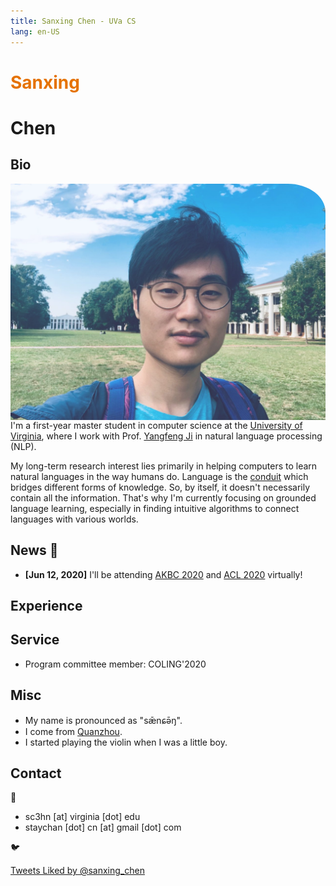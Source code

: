 ```yaml
---
title: Sanxing Chen - UVa CS
lang: en-US
---
```

<link href="https://fonts.googleapis.com/css?family=Noto+Serif+SC" rel="stylesheet">

<!-- # <div><p style="font-variant: small-caps; display: inline;">Sanxing Chen</p></div> -->
<h3></h3>
<div><h1 style='background: unset; color: #e57200;'>Sanxing</h1> <h1>Chen</h1></div>
<!-- <p style="font-family:'Noto Serif SC', serif; display: inline;">陈三星</p> -->

<style type="text/css"> 



</style>


## Bio

<img src="./img/uva.jpg" alt="img" id="myimg" style="float:right;border-radius: 0 12% 0 0;transition: width 0.5s;opacity: 0.8;">

I'm a first-year master student in computer science at the [University of Virginia](https://engineering.virginia.edu/departments/computer-science), where I work with Prof. [Yangfeng Ji](http://yangfengji.net) in natural language processing (NLP).

My long-term research interest lies primarily in helping computers to learn natural languages in the way humans do.
Language is the [conduit](https://en.wikipedia.org/wiki/Conduit_metaphor) which bridges different forms of knowledge.
So, by itself, it doesn't necessarily contain all the information.
That's why I'm currently focusing on grounded language learning,
especially in finding intuitive algorithms to connect languages with various worlds.

<!-- I was lucky to be exposed to a few NLP research studies early at college.
For instance, I worked on domain adaptation for machine translation with Prof. [Xiaohui Ji](https://www.researchgate.net/scientific-contributions/69798625_Xiaohui_Ji).  -->

## News  :tada:

- **[Jun 12, 2020]** I'll be attending [AKBC 2020](https://www.akbc.ws/2020/) and [ACL 2020](https://acl2020.org/) virtually!

<!-- 
- **[Apr 24, 2020]** I'll be attending [ICLR 2020](https://iclr.cc) virtually!
- **[Jan 19, 2020]** I'll be with Microsoft Ads and [MSR](https://www.microsoft.com/en-us/research/group/deep-learning-group/) this summer!
- **[Dec 21, 2019]** I'm actively seeking R&D internship opportunities for summer 2020!
- **[Dec 10, 2019]** We submitted one paper to ACL 2020!
- **[Mar 28, 2019]** Got accepted to MSCS@[UMass](https://umass.edu)!
- **[Feb 27, 2019]** I'm going to rejoin MSRA in April, excited to see my old friends there!
- **[Feb 21, 2019]** Got accepted to MSCS@[UVa](http://virginia.edu)!
- **[Dec 16, 2018]** All MS/Ph.D. applications sent out! -->

## Experience

<experience>
<template #company>Bing Ads & Microsoft Research</template>
<template #title>Research Intern</template>
<template #location>Home office, United States</template>
<template #date>May 2020 - Now</template>
<template #work>Relational learning and NLP</template>
</experience>
<experience>
<template #company>Microsoft Research Asia</template>
<template #title>Research Intern</template>
<template #location>Beijing, China</template>
<template #date>Mar 2019 - Jun 2019</template>
<template #work>Time expression recognition</template>
</experience>
<experience>
<template #company>Microsoft Research Asia</template>
<template #title>Research Intern</template>
<template #location>Beijing, China</template>
<template #date>Feb 2018 - Sep 2018</template>
<template #work><a href="https://github.com/Microsoft/Recognizers-Text">Generic types entity recognition</a> with Guoxin Wang and Dr. Börje Karlsson </template>
</experience>

## Service

- Program committee member: COLING'2020

## Misc

- My name is pronounced as "sǣnɕə̄ŋ".
- I come from [Quanzhou](https://en.wikipedia.org/wiki/Quanzhou).
- I started playing the violin when I was a little boy.


## Contact

:email:

- sc3hn [at] virginia [dot] edu
- staychan [dot] cn [at] gmail [dot] com

:bird:

<a class="twitter-timeline" data-lang="en" data-width="390" data-height="600" data-theme="light" data-link-color="#e57200" href="https://twitter.com/sanxing_chen/likes?ref_src=twsrc%5Etfw">Tweets Liked by @sanxing_chen</a> <script async src="https://platform.twitter.com/widgets.js" charset="utf-8"></script>